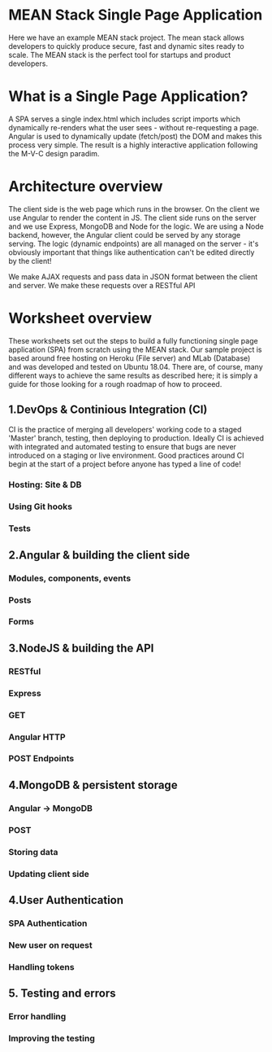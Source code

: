 # MEAN Stack Single Page Application
Here we have an example MEAN stack project. The mean stack allows developers to quickly produce secure, fast and dynamic sites ready to scale. The MEAN stack is the perfect tool for startups and product developers. 

# What is a Single Page Application?
A SPA serves a single index.html which includes script imports which dynamically re-renders what the user sees - without re-requesting a page. Angular is used to dynamically update (fetch/post) the DOM and makes this process very simple. The result is a highly interactive application following the M-V-C design paradim. 

# Architecture overview
The client side is the web page which runs in the browser. On the client we use Angular to render the content in JS. The client side runs on the server and we use Express, MongoDB and Node for the logic. We are using a Node backend, however, the Angular client could be served by any storage serving. The logic (dynamic endpoints) are all managed on the server - it's obviously important that things like authentication can't be edited directly by the client! 

We make AJAX requests and pass data in JSON format between the client and server. We make these requests over a RESTful API

# Worksheet overview
These worksheets set out the steps to build a fully functioning single page application (SPA) from scratch using the MEAN stack. Our sample project is based around free hosting on Heroku (File server) and MLab (Database) and was developed and tested on Ubuntu 18.04. There are, of course, many different ways to achieve the same results as described here; it is simply a guide for those looking for a rough roadmap of how to proceed.

## 1.DevOps & Continious Integration (CI)
CI is the practice of merging all developers' working code to a staged 'Master' branch, testing, then deploying to production. Ideally CI is achieved with integrated and automated testing to ensure that bugs are never introduced on a staging or live environment. Good practices around CI begin at the start of a project before anyone has typed a line of code! 
### Hosting: Site & DB
### Using Git hooks
### Tests

## 2.Angular & building the client side
### Modules, components, events
### Posts
### Forms

## 3.NodeJS & building the API
### RESTful
### Express
### GET
### Angular HTTP
### POST Endpoints

## 4.MongoDB & persistent storage
### Angular -> MongoDB
### POST
### Storing data
### Updating client side

## 4.User Authentication
### SPA Authentication
### New user on request
### Handling tokens

## 5. Testing and errors
### Error handling
### Improving the testing




